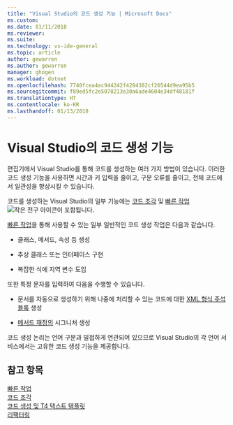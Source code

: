 ```yaml
---
title: "Visual Studio의 코드 생성 기능 | Microsoft Docs"
ms.custom: 
ms.date: 01/11/2018
ms.reviewer: 
ms.suite: 
ms.technology: vs-ide-general
ms.topic: article
author: gewarren
ms.author: gewarren
manager: ghogen
ms.workload: dotnet
ms.openlocfilehash: 7740fcea4ac944242f4284382cf26544d9ea95b5
ms.sourcegitcommit: f89ed5fc2e5078213e30a6ade4604e34df48181f
ms.translationtype: HT
ms.contentlocale: ko-KR
ms.lasthandoff: 01/13/2018
---
```

# <a name="code-generation-features-in-visual-studio"></a>Visual Studio의 코드 생성 기능

편집기에서 Visual Studio를 통해 코드를 생성하는 여러 가지 방법이 있습니다. 이러한 코드 생성 기능을 사용하면 시간과 키 입력을 줄이고, 구문 오류를 줄이고, 전체 코드에서 일관성을 향상시킬 수 있습니다.

코드를 생성하는 Visual Studio의 일부 기능에는 [코드 조각](../ide/code-snippets.md) 및 [빠른 작업](../ide/quick-actions.md) ![작은 전구 아이콘](media/vs2015_lightbulbsmall.png)이 포함됩니다.

[빠른 작업](../ide/quick-actions.md)을 통해 사용할 수 있는 일부 일반적인 코드 생성 작업은 다음과 같습니다.

* 클래스, 메서드, 속성 등 생성

* 추상 클래스 또는 인터페이스 구현

* 복잡한 식에 지역 변수 도입

또한 특정 문자를 입력하여 다음을 수행할 수 있습니다.

* 문서를 자동으로 생성하기 위해 나중에 처리할 수 있는 코드에 대한 [XML 형식 주석 블록]() 생성

* [메서드 재정의]() 시그니처 생성

코드 생성 논리는 언어 구문과 밀접하게 연관되어 있으므로 Visual Studio의 각 언어 서비스에서는 고유한 코드 생성 기능을 제공합니다.

## <a name="see-also"></a>참고 항목

[빠른 작업](../ide/quick-actions.md)  
[코드 조각](../ide/code-snippets.md)  
[코드 생성 및 T4 텍스트 템플릿](../modeling/code-generation-and-t4-text-templates.md)  
[리팩터링](../ide/refactoring-in-visual-studio.md)